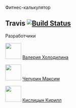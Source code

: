 Фитнес-калькулятор

Travis 
[![Build Status](https://app.travis-ci.com/Kirryao/brigada.svg?branch=main)](https://app.travis-ci.com/Kirryao/brigada)
-------------
Разработчики

<img src="https://avatars.githubusercontent.com/u/91302230?v=4" width="50"> [Валерия Холодилина](https://github.com/KholodGit)

<img src="https://avatars.githubusercontent.com/u/30323047?v=4" width="50"> [Чепурин Максим](https://github.com/helpau)

<img src="https://avatars.githubusercontent.com/u/91268843?v=4" width="50"> [Кислицын Кирилл](https://github.com/Kirryao)
